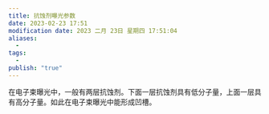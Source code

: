 ```yaml
---
title: 抗蚀剂曝光参数
date: 2023-02-23 17:51
modification date: 2023 二月 23日 星期四 17:51:04
aliases:
  - 
tags:
  - 
publish: "true"
---
```


在电子束曝光中，一般有两层抗蚀剂。下面一层抗蚀剂具有低分子量，上面一层具有高分子量。如此在电子束曝光中能形成凹槽。